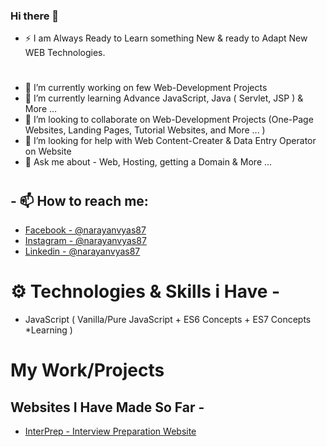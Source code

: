 ### Hi there 👋

- ⚡ I am Always Ready to Learn something New & ready to Adapt New WEB Technologies.
#
- 🔭 I’m currently working on few Web-Development Projects
- 🌱 I’m currently learning Advance JavaScript, Java ( Servlet, JSP ) & More ...
- 👯 I’m looking to collaborate on Web-Development Projects (One-Page Websites, Landing Pages, Tutorial Websites, and More ... )
- 🤔 I’m looking for help with Web Content-Creater & Data Entry Operator on Website
- 💬 Ask me about - Web, Hosting, getting a Domain & More ...
#
#
## - 📫 How to reach me:
* [Facebook - @narayanvyas87](https://facebook.com/narayanvyas87) 
* [Instagram - @narayanvyas87](https://instagram.com/narayanvyas87)
* [Linkedin - @narayanvyas87](https://www.linkedin.com/in/narayanvyas87/)
# 
# 
# :gear: Technologies & Skills i Have - 
- JavaScript ( Vanilla/Pure JavaScript + ES6 Concepts + ES7 Concepts *Learning )
# 
# 
# My Work/Projects
## Websites I Have Made So Far -
- [InterPrep - Interview Preparation Website ](https://rahul-sharma-github.github.io/Interview-Preparation-Website/)




